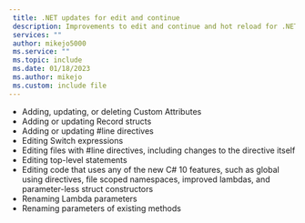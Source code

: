 ```yaml
---
 title: .NET updates for edit and continue
 description: Improvements to edit and continue and hot reload for .NET
 services: ""
 author: mikejo5000
 ms.service: ""
 ms.topic: include
 ms.date: 01/18/2023
 ms.author: mikejo
 ms.custom: include file
---
```

* Adding, updating, or deleting Custom Attributes
* Adding or updating Record structs
* Adding or updating #line directives
* Editing Switch expressions
* Editing files with #line directives, including changes to the directive itself
* Editing top-level statements
* Editing code that uses any of the new C# 10 features, such as global using directives, file scoped namespaces, improved lambdas, and parameter-less struct constructors
* Renaming Lambda parameters
* Renaming parameters of existing methods